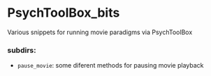 # PsychToolBox_bits
Various snippets for running movie paradigms via PsychToolBox

### subdirs:
- `pause_movie`: some diferent methods for pausing movie playback
